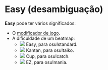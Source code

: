 # Easy (desambiguação)

**Easy** pode ter vários significados:

- O [modificador de jogo](/wiki/Game_modifier/Easy).
- A dificuldade de um beatmap:
  - ![](/wiki/shared/diff/easy-s.png) Easy, para osu!standard.
  - ![](/wiki/shared/diff/easy-t.png) Kantan, para osu!taiko.
  - ![](/wiki/shared/diff/easy-c.png) Cup, para osu!catch.
  - ![](/wiki/shared/diff/easy-m.png) EZ, para osu!mania.

